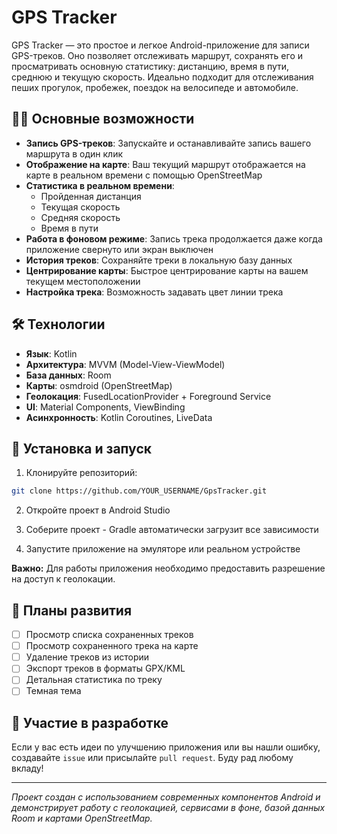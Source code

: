 # GPS Tracker

GPS Tracker — это простое и легкое Android-приложение для записи GPS-треков. Оно позволяет отслеживать маршрут, сохранять его и просматривать основную статистику: дистанцию, время в пути, среднюю и текущую скорость. Идеально подходит для отслеживания пеших прогулок, пробежек, поездок на велосипеде и автомобиле.

## 🏃‍♀️ Основные возможности

- **Запись GPS-треков**: Запускайте и останавливайте запись вашего маршрута в один клик
- **Отображение на карте**: Ваш текущий маршрут отображается на карте в реальном времени с помощью OpenStreetMap
- **Статистика в реальном времени**:
  - Пройденная дистанция
  - Текущая скорость
  - Средняя скорость
  - Время в пути
- **Работа в фоновом режиме**: Запись трека продолжается даже когда приложение свернуто или экран выключен
- **История треков**: Сохраняйте треки в локальную базу данных
- **Центрирование карты**: Быстрое центрирование карты на вашем текущем местоположении
- **Настройка трека**: Возможность задавать цвет линии трека

## 🛠️ Технологии

- **Язык**: Kotlin
- **Архитектура**: MVVM (Model-View-ViewModel)
- **База данных**: Room
- **Карты**: osmdroid (OpenStreetMap)
- **Геолокация**: FusedLocationProvider + Foreground Service
- **UI**: Material Components, ViewBinding
- **Асинхронность**: Kotlin Coroutines, LiveData

## 🚀 Установка и запуск

1. Клонируйте репозиторий:
```bash
git clone https://github.com/YOUR_USERNAME/GpsTracker.git
```

2. Откройте проект в Android Studio

3. Соберите проект - Gradle автоматически загрузит все зависимости

4. Запустите приложение на эмуляторе или реальном устройстве

**Важно:** Для работы приложения необходимо предоставить разрешение на доступ к геолокации.

## 📝 Планы развития

- [ ] Просмотр списка сохраненных треков
- [ ] Просмотр сохраненного трека на карте
- [ ] Удаление треков из истории
- [ ] Экспорт треков в форматы GPX/KML
- [ ] Детальная статистика по треку
- [ ] Темная тема

## 🤝 Участие в разработке

Если у вас есть идеи по улучшению приложения или вы нашли ошибку, создавайте `issue` или присылайте `pull request`. Буду рад любому вкладу!

---

*Проект создан с использованием современных компонентов Android и демонстрирует работу с геолокацией, сервисами в фоне, базой данных Room и картами OpenStreetMap.*

